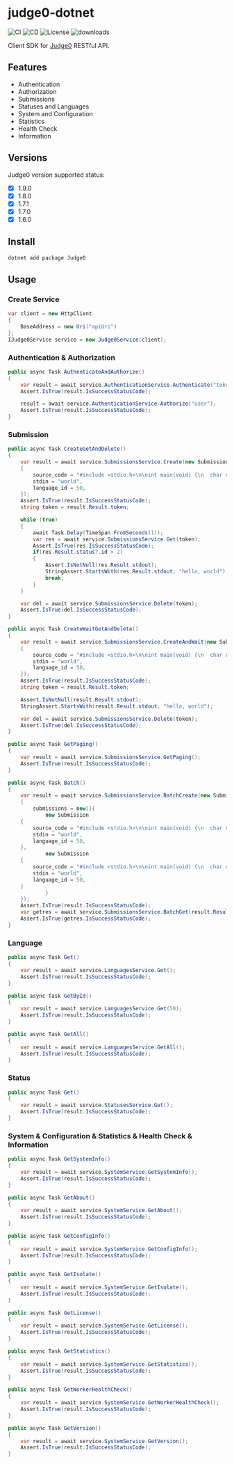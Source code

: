 # judge0-dotnet

![CI](https://github.com/StardustDL/judge0-dotnet/workflows/CI/badge.svg) ![CD](https://github.com/StardustDL/judge0-dotnet/workflows/CD/badge.svg) ![License](https://img.shields.io/github/license/StardustDL/judge0-dotnet.svg) ![downloads](https://img.shields.io/nuget/dt/Judge0)

Client SDK for [Judge0](https://github.com/judge0/api) RESTful API.

## Features

- Authentication
- Authorization
- Submissions
- Statuses and Languages
- System and Configuration
- Statistics
- Health Check
- Information

## Versions

Judge0 version supported status:

- [x] 1.9.0
- [x] 1.8.0
- [x] 1.7.1
- [x] 1.7.0
- [x] 1.6.0

## Install

```sh
dotnet add package Judge0
```

## Usage

### Create Service

```csharp
var client = new HttpClient
{
    BaseAddress = new Uri("apiUri")
};
IJudge0Service service = new Judge0Service(client);
```

### Authentication & Authorization

```csharp
public async Task AuthenticateAndAuthorize()
{
    var result = await service.AuthenticationService.Authenticate("token");
    Assert.IsTrue(result.IsSuccessStatusCode);

    result = await service.AuthenticationService.Authorize("user");
    Assert.IsTrue(result.IsSuccessStatusCode);
}
```


### Submission

```csharp
public async Task CreateGetAndDelete()
{
    var result = await service.SubmissionsService.Create(new Submission
    {
        source_code = "#include <stdio.h>\n\nint main(void) {\n  char name[10];\n  scanf(\"%s\", name);\n  printf(\"hello, %s\\n\", name);\n  return 0;\n}",
        stdin = "world",
        language_id = 50,
    });
    Assert.IsTrue(result.IsSuccessStatusCode);
    string token = result.Result.token;

    while (true)
    {
        await Task.Delay(TimeSpan.FromSeconds(1));
        var res = await service.SubmissionsService.Get(token);
        Assert.IsTrue(res.IsSuccessStatusCode);
        if(res.Result.status?.id > 2)
        {
            Assert.IsNotNull(res.Result.stdout);
            StringAssert.StartsWith(res.Result.stdout, "hello, world");
            break;
        }
    }

    var del = await service.SubmissionsService.Delete(token);
    Assert.IsTrue(del.IsSuccessStatusCode);
}

public async Task CreateWaitGetAndDelete()
{
    var result = await service.SubmissionsService.CreateAndWait(new Submission
    {
        source_code = "#include <stdio.h>\n\nint main(void) {\n  char name[10];\n  scanf(\"%s\", name);\n  printf(\"hello, %s\\n\", name);\n  return 0;\n}",
        stdin = "world",
        language_id = 50,
    });
    Assert.IsTrue(result.IsSuccessStatusCode);
    string token = result.Result.token;

    Assert.IsNotNull(result.Result.stdout);
    StringAssert.StartsWith(result.Result.stdout, "hello, world");

    var del = await service.SubmissionsService.Delete(token);
    Assert.IsTrue(del.IsSuccessStatusCode);
}

public async Task GetPaging()
{
    var result = await service.SubmissionsService.GetPaging();
    Assert.IsTrue(result.IsSuccessStatusCode);
}

public async Task Batch()
{
    var result = await service.SubmissionsService.BatchCreate(new SubmissionBatch
    {
        submissions = new[]{
            new Submission
    {
        source_code = "#include <stdio.h>\n\nint main(void) {\n  char name[10];\n  scanf(\"%s\", name);\n  printf(\"hello, %s\\n\", name);\n  return 0;\n}",
        stdin = "world",
        language_id = 50,
    },
            new Submission
    {
        source_code = "#include <stdio.h>\n\nint main(void) {\n  char name[10];\n  scanf(\"%s\", name);\n  printf(\"hello, %s\\n\", name);\n  return 0;\n}",
        stdin = "world",
        language_id = 50,
    }
            }
    });
    Assert.IsTrue(result.IsSuccessStatusCode);
    var getres = await service.SubmissionsService.BatchGet(result.Result.Select(x => x.token));
    Assert.IsTrue(getres.IsSuccessStatusCode);
}
```

### Language

```csharp
public async Task Get()
{
    var result = await service.LanguagesService.Get();
    Assert.IsTrue(result.IsSuccessStatusCode);
}

public async Task GetById()
{
    var result = await service.LanguagesService.Get(50);
    Assert.IsTrue(result.IsSuccessStatusCode);
}

public async Task GetAll()
{
    var result = await service.LanguagesService.GetAll();
    Assert.IsTrue(result.IsSuccessStatusCode);
}
```

### Status

```csharp
public async Task Get()
{
    var result = await service.StatusesService.Get();
    Assert.IsTrue(result.IsSuccessStatusCode);
}
```

### System & Configuration & Statistics & Health Check & Information

```csharp
public async Task GetSystemInfo()
{
    var result = await service.SystemService.GetSystemInfo();
    Assert.IsTrue(result.IsSuccessStatusCode);
}

public async Task GetAbout()
{
    var result = await service.SystemService.GetAbout();
    Assert.IsTrue(result.IsSuccessStatusCode);
}

public async Task GetConfigInfo()
{
    var result = await service.SystemService.GetConfigInfo();
    Assert.IsTrue(result.IsSuccessStatusCode);
}

public async Task GetIsolate()
{
    var result = await service.SystemService.GetIsolate();
    Assert.IsTrue(result.IsSuccessStatusCode);
}

public async Task GetLicense()
{
    var result = await service.SystemService.GetLicense();
    Assert.IsTrue(result.IsSuccessStatusCode);
}

public async Task GetStatistics()
{
    var result = await service.SystemService.GetStatistics();
    Assert.IsTrue(result.IsSuccessStatusCode);
}

public async Task GetWorkerHealthCheck()
{
    var result = await service.SystemService.GetWorkerHealthCheck();
    Assert.IsTrue(result.IsSuccessStatusCode);
}

public async Task GetVersion()
{
    var result = await service.SystemService.GetVersion();
    Assert.IsTrue(result.IsSuccessStatusCode);
}
```